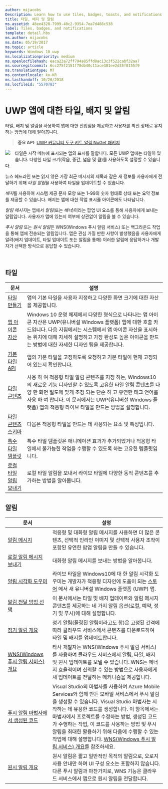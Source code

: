 ```yaml
---
author: mijacobs
Description: Learn how to use tiles, badges, toasts, and notifications to provide entry points into your app and keep users up-to-date.
title: 타일, 배지 및 알림
ms.assetid: 48ee4328-7999-40c2-9354-7ea7d488c538
label: Tiles, badges, and notifications
template: detail.hbs
ms.author: mijacobs
ms.date: 05/19/2017
ms.topic: article
keywords: Windows 10 uwp
ms.localizationpriority: medium
ms.openlocfilehash: eaca23a72ff794a85ffd8ac13c3f522cabf32aa7
ms.sourcegitcommit: 6cc275f2151f78db40c11ace381ee2d35f0155f9
ms.translationtype: MT
ms.contentlocale: ko-KR
ms.lasthandoff: 10/26/2018
ms.locfileid: "5570783"
---
```

# <a name="tiles-badges-and-notifications-for-uwp-apps"></a>UWP 앱에 대한 타일, 배지 및 알림
 

타일, 배지 및 알림을 사용하여 앱에 대한 진입점을 제공하고 사용자를 최신 상태로 유지하는 방법에 대해 알아봅니다.

> **중요 API**: [UWP 커뮤니티 도구 키트 알림 NuGet 패키지](https://www.nuget.org/packages/Microsoft.Toolkit.Uwp.Notifications/)

<p><img style="float: left; margin: 0px 15px 15px 0px;" src="images/tile-and-live-tile.png" />
타일은 시작 메뉴에 표시되는 앱의 표시를 말합니다. 모든 UWP 앱에는 타일이 있습니다. 다양한 타일 크기(작음, 중간, 넓음 및 큼)를 사용하도록 설정할 수 있습니다.</p>

<p>뉴스 헤드라인 또는 읽지 않은 가장 최근 메시지의 제목과 같은 새 정보를 사용자에게 전달하기 위해 <em>타일 알림</em>을 사용하여 타일을 업데이트할 수 있습니다.</p>

<p><em>배지</em>를 사용하여 시스템 제공 문자 모양 또는 1-99의 숫자 형태로 상태 또는 요약 정보를 제공할 수 있습니다. 배지는 앱에 대한 작업 표시줄 아이콘에도 나타납니다. </p>

<p><em>알림 메시지</em>는 앱에서 <em>알림</em>(또는 <em>배너</em>)이라는 팝업 UI 요소를 통해 사용자에게 보내는 알림입니다. 사용자가 앱에 있는지 여부에 상관없이 알림을 볼 수 있습니다.</p>
<p><em>푸시 알림</em> 또는 <em>원시 알림</em>은 WNS(Windows 푸시 알림 서비스) 또는 백그라운드 작업을 통해 앱에 전송되는 알림입니다. 앱은 관심 가질 만한 사항이 발생했음을 사용자에게 알려(배지 업데이트, 타일 업데이트 또는 알림을 통해) 이러한 알림에 응답하거나 개발자가 선택한 방식으로 응답할 수 있습니다.</p>

 
## <a name="tiles"></a>타일
| 문서 | 설명 |
| --- | --- |
| [타일 만들기](creating-tiles.md) | 앱의 기본 타일을 사용자 지정하고 다양한 화면 크기에 대한 자산을 제공합니다. |
| [앱 아이콘 자산](app-assets.md) | Windows 10 운영 체제에서 다양한 형식으로 나타나는 앱 아이콘 자산은 UWP(유니버설 Windows 플랫폼) 앱에 대한 호출 카드입니다. 다음 지침에서는 시스템에서 앱 아이콘 자산을 표시하는 위치에 대해 자세히 설명하고 가장 완성도 높은 아이콘을 만드는 방법에 대한 자세한 디자인 팁을 제공합니다. |
| [기본 타일 API](primary-tile-apis.md) | 앱의 기본 타일을 고정하도록 요청하고 기본 타일이 현재 고정되어 있는지 확인합니다. |
| [타일 콘텐츠](create-adaptive-tiles.md) | 사용 하 여 적응형 타일 알림 콘텐츠를 지정 하는, Windows10의 새로운 기능 디자인할 수 있도록 고유한 타일 알림 콘텐츠를 다양 한 화면 밀도에 맞게 조정 되는 단순 하 고 유연한 태그 언어를 사용 하 여 합니다. 이 문서에서는 UWP(유니버설 Windows 플랫폼) 앱의 적응형 라이브 타일을 만드는 방법을 설명합니다. |
| [타일 콘텐츠 스키마](../tiles-and-notifications/tile-schema.md) | 다음은 적응형 타일을 만드는 데 사용되는 요소 및 특성입니다. |
| [특수 타일 템플릿](special-tile-templates-catalog.md) | 특수 타일 템플릿은 애니메이션 효과가 추가되었거나 적응형 타일에서 불가능한 작업을 수행할 수 있도록 하는 고유한 템플릿입니다. |
| [로컬 타일 알림 보내기](sending-a-local-tile-notification.md) | 로컬 타일 알림을 보내서 라이브 타일에 다양한 동적 콘텐츠를 추가하는 방법을 알아봅니다. |


## <a name="notifications"></a>알림

| 문서 | 설명 |
| --- | --- |
| [알림 메시지](adaptive-interactive-toasts.md) | 적응형 및 대화형 알림 메시지를 사용하면 더 많은 콘텐츠, 선택적 인라인 이미지 및 선택적 사용자 조작이 포함된 유연한 팝업 알림을 만들 수 있습니다. |
| [로컬 알림 메시지 보내기](send-local-toast.md) | 대화형 알림 메시지를 보내는 방법을 알아봅니다. |
| [알림 시각화 도우미](notifications-visualizer.md) | 라이브 타일을 Windows10에 대 한 알림 시각화 도우미는 개발자가 적응형 디자인에 도움이 되는 [스토어](https://www.microsoft.com/store/apps/notifications-visualizer/9nblggh5xsl1) 에서 새 유니버설 Windows 플랫폼 (UWP) 앱. |
| [알림 전달 방법 선택](choosing-a-notification-delivery-method.md) | 이 문서에서는 타일 및 배지 업데이트와 알림 메시지 콘텐츠를 제공하는 네 가지 알림 옵션(로컬, 예약, 정기 및 푸시)에 대해 설명합니다. |
| [정기 알림 개요](periodic-notification-overview.md) | 정기 알림(폴링된 알림이라고도 함)은 고정된 간격에 따라 클라우드 서비스에서 콘텐츠를 다운로드하여 타일 및 배지를 업데이트합니다. |
| [WNS(Windows 푸시 알림 서비스) 개요](windows-push-notification-services--wns--overview.md) | 타사 개발자는 WNS(Windows 푸시 알림 서비스)를 사용하여 클라우드 서비스에서 알림, 타일, 배지 및 원시 업데이트를 보낼 수 있습니다. WNS는 에너지 효율적이며 신뢰할 수 있는 방법으로 사용자에게 새 업데이트를 전달하는 메커니즘을 제공합니다. |
| [푸시 알림 마법사에서 생성된 코드](the-code-generated-by-the-push-notification-wizard.md) | Visual Studio의 마법사를 사용하여 Azure Mobile Services와 함께 만든 모바일 서비스에서 푸시 알림을 생성할 수 있습니다. Visual Studio 마법사는 시작하는 데 유용한 코드를 생성합니다. 이 항목에서는 마법사에서 프로젝트를 수정하는 방법, 생성된 코드가 수행하는 작업, 이 코드를 사용하는 방법 및 푸시 알림을 최대한 활용하기 위해 다음에 수행할 수 있는 작업에 대해 설명합니다. [WNS(Windows 푸시 알림 서비스) 개요](windows-push-notification-services--wns--overview.md)를 참조하세요. |
| [원시 알림 개요](raw-notification-overview.md) | 원시 알림은 짧고 일반적인 목적의 알림으로, 오로지 사용 안내만 하며 UI 구성 요소는 포함하지 않습니다. 다른 푸시 알림과 마찬가지로, WNS 기능은 클라우드 서비스에서 앱으로 원시 알림을 전달합니다. |
